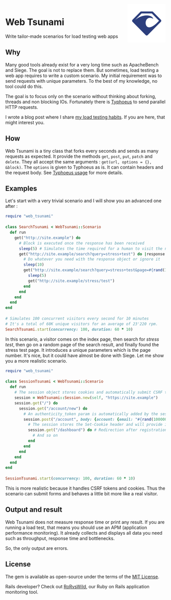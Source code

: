 <img align="right" width="120px" src="./web_tsunami.png">

# Web Tsunami

Write tailor-made scenarios for load testing web apps

## Why

Many good tools already exist for a very long time such as ApacheBench and Siege.
The goal is not to replace them.
But sometimes, load testing a web app requires to write a custom scenario.
My initial requirement was to send requests with unique parameters.
To the best of my knowledge, no tool could do this.

The goal is to focus only on the scenario without thinking about forking, threads and non blocking IOs.
Fortunately there is [Typhoeus](https://github.com/typhoeus/typhoeus) to send parallel HTTP requests.

I wrote a blog post where I share [my load testing habits](https://www.rorvswild.com/blog/2024/ruby-on-rails-load-testing-habits).
If you are here, that might interest you.

## How

Web Tsunami is a tiny class that forks every seconds and sends as many requests as expected.
It provide the methods `get`, `post`, `put`, `patch` and `delete`.
They all accept the same arguments : `get(url, options = {}, &block)`.
The `options` is given to Typhoeus as is.
It can contain headers and the request body.
See [Typhoeus usage](https://github.com/typhoeus/typhoeus/#usage) for more details.

## Examples

Let's start with a very trivial scenario and I will show you an advanced one after :

```ruby
require "web_tsunami"

class SearchTsunami < WebTsunami::Scenario
  def run
    get("http://site.example") do
      # Block is executed once the response has been received
      sleep(5) # Simulates the time required for a human to visit the next page
      get("http://site.example/search?query=stress+test") do |response|
        # Do whatever you need with the response object or ignore it
        sleep(10)
        get("http://site.example/search?query=stress+test&page=#{rand(100)}") do
          sleep(5)
          get("http://site.example/stress/test")
        end
      end
    end
  end
end

# Simulates 100 concurrent visitors every second for 10 minutes
# It's a total of 60K unique visitors for an average of 23'220 rpm.
SearchTsunami.start(concurrency: 100, duration: 60 * 10)
```

In this scenario, a visitor comes on the index page, then search for _stress test_, then go on a random page of the search result, and finally found the stress test page.
It introduces a unique parameters which is the page number.
It's nice, but it could have almost be done with Siege.
Let me show you a more realistic scenario.

```ruby
require "web_tsunami"

class SessionTsunami < WebTsunami::Scenario
  def run
    # The session object stores cookies and automatically submit CSRF token with forms
    session = WebTsunami::Session.new(self, "https://site.example")
    session.get("/") do
      session.get("/account/new") do
        # An authenticity_token param is automatically added by the session
        session.post("/account", body: {account: {email: "#{rand(1000000)}@email.test", password: "password"}}) do |response|
          # The session stores the Set-Cookie header and will provide it to the next requests
          session.get("/dashboard") do # Redirection after registration
            # And so on
          end
        end
      end
    end
  end
end

SessionTsunami.start(concurrency: 100, duration: 60 * 10)
```

This is more realistic because it handles CSRF tokens and cookies.
Thus the scenario can submit forms and behaves a little bit more like a real visitor.

## Output and result

Web Tsunami does not measure response time or print any result.
If you are running a load test, that means you should use an APM (application performance monitoring).
It already collects and displays all data you need such as throughput, response time and bottlenecks.

So, the only output are errors.

## License

The gem is available as open-source under the terms of the [MIT License](https://opensource.org/licenses/MIT).

Rails developer? Check out [RoRvsWild](https://rorvswild.com), our Ruby on Rails application monitoring tool.
